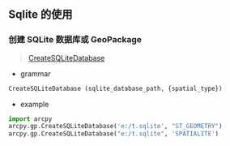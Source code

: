 ## Sqlite 的使用
### 创建 SQLite 数据库或 GeoPackage
> [CreateSQLiteDatabase](https://desktop.arcgis.com/zh-cn/arcmap/10.3/analyze/arcpy-functions/createsqlitedb.htm)
- grammar
```py
CreateSQLiteDatabase (sqlite_database_path, {spatial_type})
```
- example
```py
import arcpy
arcpy.gp.CreateSQLiteDatabase('e:/t.sqlite', "ST_GEOMETRY")
arcpy.gp.CreateSQLiteDatabase("e:/t.sqlite", 'SPATIALITE')
```

